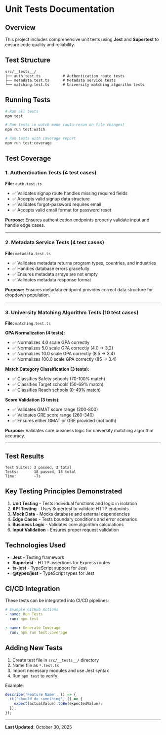 # Unit Tests Documentation

## Overview
This project includes comprehensive unit tests using **Jest** and **Supertest** to ensure code quality and reliability.

## Test Structure
```
src/__tests__/
├── auth.test.ts          # Authentication route tests
├── metadata.test.ts      # Metadata service tests
└── matching.test.ts      # University matching algorithm tests
```

## Running Tests

```bash
# Run all tests
npm test

# Run tests in watch mode (auto-rerun on file changes)
npm run test:watch

# Run tests with coverage report
npm run test:coverage
```

## Test Coverage

### 1. Authentication Tests (4 test cases)
**File:** `auth.test.ts`

- ✅ Validates signup route handles missing required fields
- ✅ Accepts valid signup data structure
- ✅ Validates forgot-password requires email
- ✅ Accepts valid email format for password reset

**Purpose:** Ensures authentication endpoints properly validate input and handle edge cases.

---

### 2. Metadata Service Tests (4 test cases)
**File:** `metadata.test.ts`

- ✅ Validates metadata returns program types, countries, and industries
- ✅ Handles database errors gracefully
- ✅ Ensures metadata arrays are not empty
- ✅ Validates metadata response format

**Purpose:** Ensures metadata endpoint provides correct data structure for dropdown population.

---

### 3. University Matching Algorithm Tests (10 test cases)
**File:** `matching.test.ts`

**GPA Normalization (4 tests):**
- ✅ Normalizes 4.0 scale GPA correctly
- ✅ Normalizes 5.0 scale GPA correctly (4.0 → 3.2)
- ✅ Normalizes 10.0 scale GPA correctly (8.5 → 3.4)
- ✅ Normalizes 100.0 scale GPA correctly (85 → 3.4)

**Match Category Classification (3 tests):**
- ✅ Classifies Safety schools (70-100% match)
- ✅ Classifies Target schools (50-69% match)
- ✅ Classifies Reach schools (0-49% match)

**Score Validation (3 tests):**
- ✅ Validates GMAT score range (200-800)
- ✅ Validates GRE score range (260-340)
- ✅ Ensures either GMAT or GRE provided (not both)

**Purpose:** Validates core business logic for university matching algorithm accuracy.

---

## Test Results

```
Test Suites: 3 passed, 3 total
Tests:       18 passed, 18 total
Time:        ~7s
```

## Key Testing Principles Demonstrated

1. **Unit Testing** - Tests individual functions and logic in isolation
2. **API Testing** - Uses Supertest to validate HTTP endpoints
3. **Mock Data** - Mocks database and external dependencies
4. **Edge Cases** - Tests boundary conditions and error scenarios
5. **Business Logic** - Validates core algorithm calculations
6. **Input Validation** - Ensures proper request validation

## Technologies Used

- **Jest** - Testing framework
- **Supertest** - HTTP assertions for Express routes
- **ts-jest** - TypeScript support for Jest
- **@types/jest** - TypeScript types for Jest

## CI/CD Integration

These tests can be integrated into CI/CD pipelines:

```yaml
# Example GitHub Actions
- name: Run Tests
  run: npm test

- name: Generate Coverage
  run: npm run test:coverage
```

## Adding New Tests

1. Create test file in `src/__tests__/` directory
2. Name file as `*.test.ts`
3. Import necessary modules and use Jest syntax
4. Run `npm test` to verify

Example:
```typescript
describe('Feature Name', () => {
  it('should do something', () => {
    expect(actualValue).toBe(expectedValue);
  });
});
```

---

**Last Updated:** October 30, 2025
